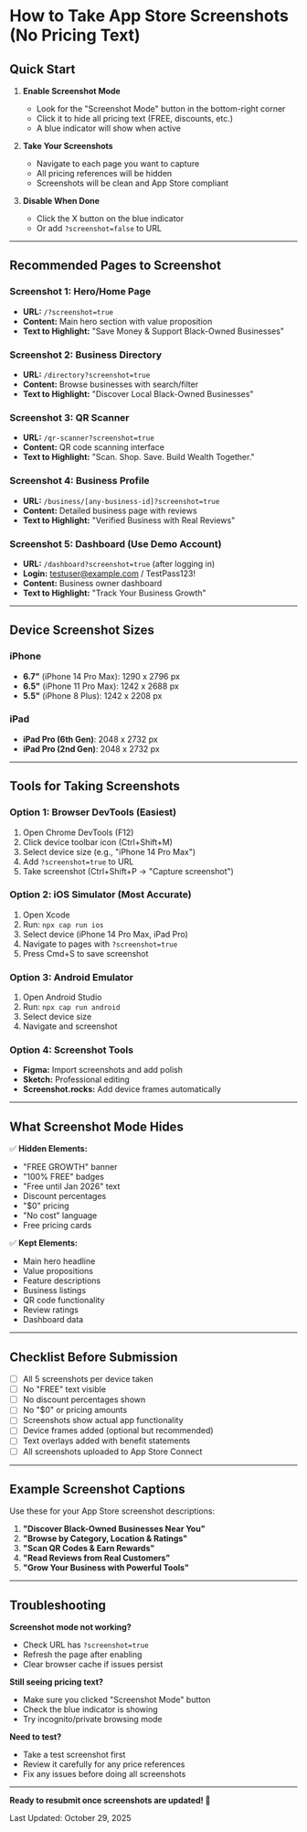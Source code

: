 # How to Take App Store Screenshots (No Pricing Text)

## Quick Start

1. **Enable Screenshot Mode**
   - Look for the "Screenshot Mode" button in the bottom-right corner
   - Click it to hide all pricing text (FREE, discounts, etc.)
   - A blue indicator will show when active

2. **Take Your Screenshots**
   - Navigate to each page you want to capture
   - All pricing references will be hidden
   - Screenshots will be clean and App Store compliant

3. **Disable When Done**
   - Click the X button on the blue indicator
   - Or add `?screenshot=false` to URL

---

## Recommended Pages to Screenshot

### Screenshot 1: Hero/Home Page
- **URL:** `/?screenshot=true`
- **Content:** Main hero section with value proposition
- **Text to Highlight:** "Save Money & Support Black-Owned Businesses"

### Screenshot 2: Business Directory
- **URL:** `/directory?screenshot=true`
- **Content:** Browse businesses with search/filter
- **Text to Highlight:** "Discover Local Black-Owned Businesses"

### Screenshot 3: QR Scanner
- **URL:** `/qr-scanner?screenshot=true`
- **Content:** QR code scanning interface
- **Text to Highlight:** "Scan. Shop. Save. Build Wealth Together."

### Screenshot 4: Business Profile
- **URL:** `/business/[any-business-id]?screenshot=true`
- **Content:** Detailed business page with reviews
- **Text to Highlight:** "Verified Business with Real Reviews"

### Screenshot 5: Dashboard (Use Demo Account)
- **URL:** `/dashboard?screenshot=true` (after logging in)
- **Login:** testuser@example.com / TestPass123!
- **Content:** Business owner dashboard
- **Text to Highlight:** "Track Your Business Growth"

---

## Device Screenshot Sizes

### iPhone
- **6.7"** (iPhone 14 Pro Max): 1290 x 2796 px
- **6.5"** (iPhone 11 Pro Max): 1242 x 2688 px
- **5.5"** (iPhone 8 Plus): 1242 x 2208 px

### iPad
- **iPad Pro (6th Gen)**: 2048 x 2732 px
- **iPad Pro (2nd Gen)**: 2048 x 2732 px

---

## Tools for Taking Screenshots

### Option 1: Browser DevTools (Easiest)
1. Open Chrome DevTools (F12)
2. Click device toolbar icon (Ctrl+Shift+M)
3. Select device size (e.g., "iPhone 14 Pro Max")
4. Add `?screenshot=true` to URL
5. Take screenshot (Ctrl+Shift+P → "Capture screenshot")

### Option 2: iOS Simulator (Most Accurate)
1. Open Xcode
2. Run: `npx cap run ios`
3. Select device (iPhone 14 Pro Max, iPad Pro)
4. Navigate to pages with `?screenshot=true`
5. Press Cmd+S to save screenshot

### Option 3: Android Emulator
1. Open Android Studio
2. Run: `npx cap run android`
3. Select device size
4. Navigate and screenshot

### Option 4: Screenshot Tools
- **Figma:** Import screenshots and add polish
- **Sketch:** Professional editing
- **Screenshot.rocks:** Add device frames automatically

---

## What Screenshot Mode Hides

✅ **Hidden Elements:**
- "FREE GROWTH" banner
- "100% FREE" badges
- "Free until Jan 2026" text
- Discount percentages
- "$0" pricing
- "No cost" language
- Free pricing cards

✅ **Kept Elements:**
- Main hero headline
- Value propositions
- Feature descriptions
- Business listings
- QR code functionality
- Review ratings
- Dashboard data

---

## Checklist Before Submission

- [ ] All 5 screenshots per device taken
- [ ] No "FREE" text visible
- [ ] No discount percentages shown
- [ ] No "$0" or pricing amounts
- [ ] Screenshots show actual app functionality
- [ ] Device frames added (optional but recommended)
- [ ] Text overlays added with benefit statements
- [ ] All screenshots uploaded to App Store Connect

---

## Example Screenshot Captions

Use these for your App Store screenshot descriptions:

1. **"Discover Black-Owned Businesses Near You"**
2. **"Browse by Category, Location & Ratings"**
3. **"Scan QR Codes & Earn Rewards"**
4. **"Read Reviews from Real Customers"**
5. **"Grow Your Business with Powerful Tools"**

---

## Troubleshooting

**Screenshot mode not working?**
- Check URL has `?screenshot=true`
- Refresh the page after enabling
- Clear browser cache if issues persist

**Still seeing pricing text?**
- Make sure you clicked "Screenshot Mode" button
- Check the blue indicator is showing
- Try incognito/private browsing mode

**Need to test?**
- Take a test screenshot first
- Review it carefully for any price references
- Fix any issues before doing all screenshots

---

**Ready to resubmit once screenshots are updated! 🎉**

Last Updated: October 29, 2025
